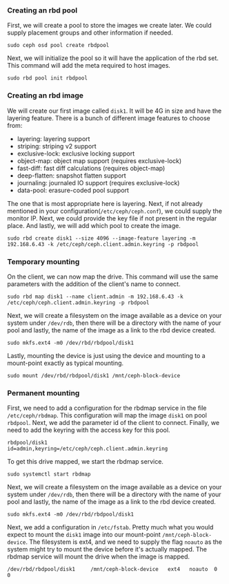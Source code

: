 ### Creating an rbd pool

First, we will create a pool to store the images we create later. We could supply placement groups and other information if needed.
```
sudo ceph osd pool create rbdpool
```

Next, we will initialize the pool so it will have the application of the rbd set. This command will add the meta required to host images.
```
sudo rbd pool init rbdpool
```

### Creating an rbd image

We will create our first image called `disk1`. It will be 4G in size and have the layering feature. There is a bunch of different image features to choose from:

* layering: layering support
* striping: striping v2 support
* exclusive-lock: exclusive locking support
* object-map: object map support (requires exclusive-lock)
* fast-diff: fast diff calculations (requires object-map)
* deep-flatten: snapshot flatten support
* journaling: journaled IO support (requires exclusive-lock)
* data-pool: erasure-coded pool support

The one that is most appropriate here is layering. Next, if not already mentioned in your configuration(`/etc/ceph/ceph.conf`), we could supply the monitor IP. Next, we could provide the key file if not present in the regular place. And lastly, we will add which pool to create the image.
```
sudo rbd create disk1 --size 4096 --image-feature layering -m 192.168.6.43 -k /etc/ceph/ceph.client.admin.keyring -p rbdpool
```

### Temporary mounting

On the client, we can now map the drive. This command will use the same parameters with the addition of the client's name to connect.
```
sudo rbd map disk1 --name client.admin -m 192.168.6.43 -k /etc/ceph/ceph.client.admin.keyring -p rbdpool
```

Next, we will create a filesystem on the image available as a device on your system under `/dev/rdb`, then there will be a directory with the name of your pool and lastly, the name of the image as a link to the rbd device created.
```
sudo mkfs.ext4 -m0 /dev/rbd/rbdpool/disk1
```

Lastly, mounting the device is just using the device and mounting to a mount-point exactly as typical mounting.
```
sudo mount /dev/rbd/rbdpool/disk1 /mnt/ceph-block-device
```

### Permanent mounting

First, we need to add a configuration for the rbdmap service in the file `/etc/ceph/rbdmap`. This configuration will map the image `disk1` on pool `rbdpool`. Next, we add the parameter id of the client to connect. Finally, we need to add the keyring with the access key for this pool.
```
rbdpool/disk1           id=admin,keyring=/etc/ceph/ceph.client.admin.keyring
```

To get this drive mapped, we start the rbdmap service.
```
sudo systemctl start rbdmap
```

Next, we will create a filesystem on the image available as a device on your system under `/dev/rdb`, then there will be a directory with the name of your pool and lastly, the name of the image as a link to the rbd device created.
```
sudo mkfs.ext4 -m0 /dev/rbd/rbdpool/disk1
```

Next, we add a configuration in `/etc/fstab`. Pretty much what you would expect to mount the `disk1` image into our mount-point `/mnt/ceph-block-device`. The filesystem is ext4, and we need to supply the flag `noauto` as the system might try to mount the device before it's actually mapped. The rbdmap service will mount the drive when the image is mapped.
```
/dev/rbd/rbdpool/disk1     /mnt/ceph-block-device   ext4   noauto  0       0
```
